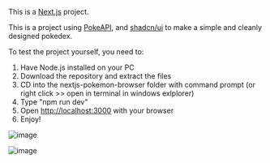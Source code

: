 This is a [Next.js](https://nextjs.org) project.

This is a project using [PokeAPI](https://pokeapi.co/docs/v2), and [shadcn/ui](https://ui.shadcn.com/) to make a simple and cleanly designed pokedex.

To test the project yourself, you need to:

1. Have Node.js installed on your PC
2. Download the repository and extract the files
3. CD into the nextjs-pokemon-browser folder with command prompt (or right click >> open in terminal in windows exlplorer)
4. Type "npm run dev"
5. Open [http://localhost:3000](http://localhost:3000) with your browser
6. Enjoy!


![image](https://github.com/user-attachments/assets/b855199a-866a-4c1e-9cd8-276c97d606b5)

![image](https://github.com/user-attachments/assets/6c53559e-49b2-499c-8b37-0a9af835904f)
